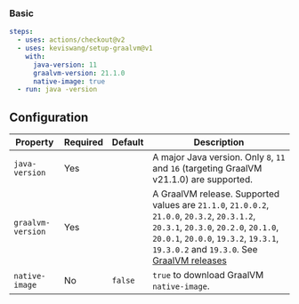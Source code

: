 ### Basic
```yaml
steps:
  - uses: actions/checkout@v2
  - uses: keviswang/setup-graalvm@v1
    with:
      java-version: 11
      graalvm-version: 21.1.0
      native-image: true
  - run: java -version
```

## Configuration
| Property          | Required | Default | Description |
|-------------------|----------|---------|-------------|
| `java-version`    | Yes      |         | A major Java version. Only `8`, `11` and `16` (targeting GraalVM v21.1.0) are supported. |
| `graalvm-version` | Yes      |         | A GraalVM release. Supported values are `21.1.0`, `21.0.0.2`, `21.0.0`, `20.3.2`, `20.3.1.2`, `20.3.1`, `20.3.0`, `20.2.0`, `20.1.0`, `20.0.1`, `20.0.0`, `19.3.2`, `19.3.1`, `19.3.0.2` and `19.3.0`. See [GraalVM releases](https://github.com/graalvm/graalvm-ce-builds/releases) |
| `native-image`    | No       | `false` | `true` to download GraalVM `native-image`. |
